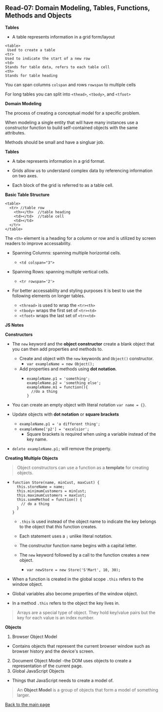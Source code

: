 ## Read-07: Domain Modeling, Tables, Functions, Methods and Objects

**Tables**

- A table represents information in a grid form/layout

``` 
<table>
 Used to create a table
<tr>
Used to indicate the start of a new row
<td>
Stands for table data, refers to each table cell
<th>
Stands for table heading
```
You can span columns `colspan` and rows `rowspan` to multiple cells

For long tables you can split into `<thead>`, `<tbody>`, and `<tfoot>`

**Domain Modeling**

The process of creating a conceptual model for a specific problem.

When modeling a single entity that will have many instances use a constructor function to build self-contained objects with the same attributes.

Methods should be small and have a singluar job.

**Tables**

- A tabe represents information in a grid format.

- Grids allow us to understand complex data by referencing information on two axes.

- Each block of the grid is referred to as a table cell.

**Basic Table Structure**
```
<table>
  <tr> //table row
    <th></th>  //table heading
    <td></td>  //table cell
    <td></td>  
  </tr>
</table>
```
The `<th>` element is a heading for a column or row and is utilized by screen readers to improve accessability.

- Spanning Columns: spanning multiple horizontal cells.
  - `<td colspan="3">` 
- Spanning Rows: spanning multiple vertical cells.
  - `<tr rowspan='2'>`

- For better accessability and styling purposes it is best to use the following elements on longer tables.
  - `<thread>` is used to wrap the `<tr><th>`
  - `<tbody>` wraps the first set of `<tr><td>`
  - `<tfoot>` wraps the last set of `<tr><td>`


**JS Notes**

**Constructors**

- The `new` keyword and the **object constructor** create a blank object that you can then add properties and methods to.
  - Create and object with the `new` keywords and `Object()` constructor.
    - `var exampleName = new Object();`
  - Add properties and methods using **dot notation**.
    - ```
      exampleName.p1 = 'something';
      exampleName.p2 = 'something else';
      exampleName.m1 = function(){
        //do a thing
      }
      ```
- You can create an empty object with literal notation `var name = {}`.

- Update objects with **dot notation** or **square brackets**
  - `exampleName.p1 = 'a different thing';`
  - `exampleName['p2'] = 'excelsior';`
    - Square brackets is required when using a variable instead of the key name.
- `delete exampleName.p1;` will remove the property.

**Creating Multiple Objects**

> Object constructors can use a function as a **template** for creating objects.

- ```
  function Store(name, minCust, maxCust) {
    this.storeName = name;
    this.minimumCustomers = minCust;
    this.maximumCustomers = maxCust;
    this.someMethod = function() {
      // do a thing
    }
  }
  ```
  - `.this` is used instead of the object name to indicate the key belongs to the object that *this* function creates.
  - Each statement uses a `;` unlike literal notation.
  - The constructor function name begins with a capital letter.

  - The `new` keyword followed by a call to the function creates a new object.
    - `var newStore = new Store('S'Mart', 10, 30);`

- When a function is created in the global scope `.this` refers to the window object.
- Global variables also become properties of the window object.
- In a method `.this` refers to the object the key lives in.

> Arrays are a special type of object.  They hold key/value pairs but the key for each value is an index number.

**Objects**

1. Browser Object Model
  - Contains objects that represent the current browser window such as browser history and the device's screen.
2. Document Object Model
  -the DOM uses objects to create a representation of the current page.
3. Global JavaScript Objects
  - Things that JavaScript needs to create a model of.

> An **Object Model** is a group of objects that form a model of something larger.

[Back to the main page](../README.md)









